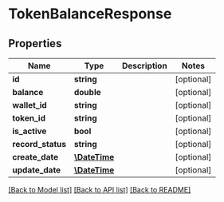 # TokenBalanceResponse

## Properties
Name | Type | Description | Notes
------------ | ------------- | ------------- | -------------
**id** | **string** |  | [optional] 
**balance** | **double** |  | [optional] 
**wallet_id** | **string** |  | [optional] 
**token_id** | **string** |  | [optional] 
**is_active** | **bool** |  | [optional] 
**record_status** | **string** |  | [optional] 
**create_date** | [**\DateTime**](\DateTime.md) |  | [optional] 
**update_date** | [**\DateTime**](\DateTime.md) |  | [optional] 

[[Back to Model list]](../README.md#documentation-for-models) [[Back to API list]](../README.md#documentation-for-api-endpoints) [[Back to README]](../README.md)


